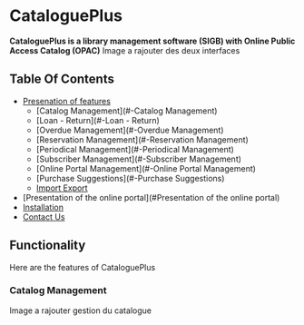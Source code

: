 # CataloguePlus
**CataloguePlus is a library management software (SIGB) with Online Public Access Catalog (OPAC)**
Image a rajouter des deux interfaces
## Table Of Contents
 - [Presenation of features](#Presentation-of-features)
   - [Catalog Management](#-Catalog Management)
   - [Loan - Return](#-Loan - Return)
   - [Overdue Management](#-Overdue Management)
   - [Reservation Management](#-Reservation Management)
   - [Periodical Management](#-Periodical Management)
   - [Subscriber Management](#-Subscriber Management)
   - [Online Portal Management](#-Online Portal Management)
   - [Purchase Suggestions](#-Purchase Suggestions)
   - [Import Export](#-importexport)
 - [Presentation of the online portal](#Presentation of the online portal)
 - [Installation](#Installation)
 - [Contact Us](#Contact-Us)
## Functionality
Here are the features of CataloguePlus
### Catalog Management
Image a rajouter gestion du catalogue

